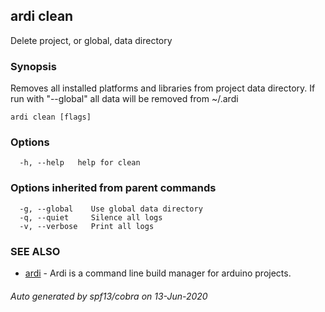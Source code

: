 ## ardi clean

Delete project, or global, data directory

### Synopsis


Removes all installed platforms and libraries from project data directory. If run with "--global" all data will be removed from ~/.ardi

```
ardi clean [flags]
```

### Options

```
  -h, --help   help for clean
```

### Options inherited from parent commands

```
  -g, --global    Use global data directory
  -q, --quiet     Silence all logs
  -v, --verbose   Print all logs
```

### SEE ALSO

* [ardi](ardi.md)	 - Ardi is a command line build manager for arduino projects.

###### Auto generated by spf13/cobra on 13-Jun-2020
